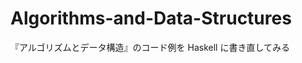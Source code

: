 Algorithms-and-Data-Structures
==============================

『アルゴリズムとデータ構造』のコード例を Haskell に書き直してみる
